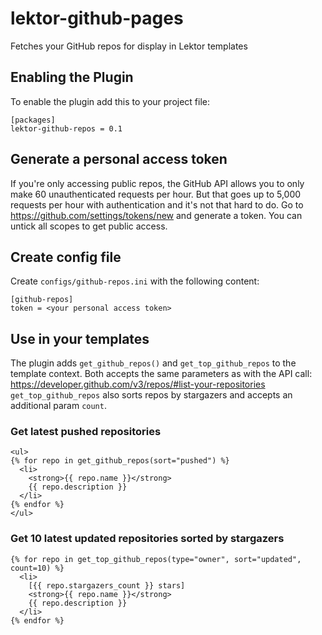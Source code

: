 # lektor-github-pages

Fetches your GitHub repos for display in Lektor templates

## Enabling the Plugin

To enable the plugin add this to your project file:

```
[packages]
lektor-github-repos = 0.1
```

## Generate a personal access token

If you're only accessing public repos, the GitHub API allows you
to only make 60 unauthenticated requests per hour. But that goes up
to 5,000 requests per hour with authentication and it's not that hard to do.
Go to https://github.com/settings/tokens/new and generate a token. You
can untick all scopes to get public access.

## Create config file

Create `configs/github-repos.ini` with the following content:

```
[github-repos]
token = <your personal access token>
```

## Use in your templates

The plugin adds `get_github_repos()` and `get_top_github_repos` to the template
context. Both accepts the same parameters as with the API call:
https://developer.github.com/v3/repos/#list-your-repositories
`get_top_github_repos` also sorts repos by stargazers and accepts an additional
param `count`.

### Get latest pushed repositories

```
<ul>
{% for repo in get_github_repos(sort="pushed") %}
  <li>
    <strong>{{ repo.name }}</strong>
    {{ repo.description }}
  </li>
{% endfor %}
</ul>
```

### Get 10 latest updated repositories sorted by stargazers

```
{% for repo in get_top_github_repos(type="owner", sort="updated", count=10) %}
  <li>
    [{{ repo.stargazers_count }} stars]
    <strong>{{ repo.name }}</strong>
    {{ repo.description }}
  </li>
{% endfor %}
```
